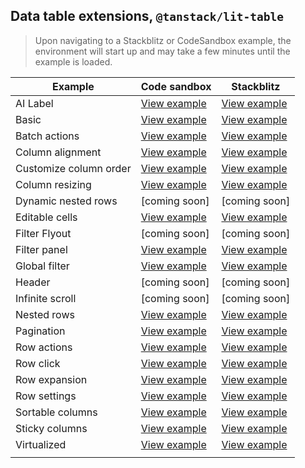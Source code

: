 ## Data table extensions, `@tanstack/lit-table`

> Upon navigating to a Stackblitz or CodeSandbox example, the environment
> will start up and may take a few minutes until the example is loaded.

| Example                | Code sandbox                                                                                                                    | Stackblitz                                                                                                                    |
| ---------------------- | ------------------------------------------------------------------------------------------------------------------------------- | ----------------------------------------------------------------------------------------------------------------------------- |
| AI Label               | [View example](https://codesandbox.io/s/github/carbon-design-system/tanstack-carbon/tree/main/web-components/ai-label)          | [View example](https://stackblitz.com/github/carbon-design-system/tanstack-carbon/tree/main/web-components/ai-label)          |
| Basic                  | [View example](https://codesandbox.io/s/github/carbon-design-system/tanstack-carbon/tree/main/web-components/basic)             | [View example](https://stackblitz.com/github/carbon-design-system/tanstack-carbon/tree/main/web-components/basic)             |
| Batch actions          | [View example](https://codesandbox.io/s/github/carbon-design-system/tanstack-carbon/tree/main/web-components/batch-actions)     | [View example](https://stackblitz.com/github/carbon-design-system/tanstack-carbon/tree/main/web-components/batch-actions)     |
| Column alignment       | [View example](https://codesandbox.io/s/github/carbon-design-system/tanstack-carbon/tree/main/web-components/column-alignment)  | [View example](https://stackblitz.com/github/carbon-design-system/tanstack-carbon/tree/main/web-components/column-alignment)  |
| Customize column order | [View example](https://codesandbox.io/s/github/carbon-design-system/tanstack-carbon/tree/main/web-components/customize-columns) | [View example](https://stackblitz.com/github/carbon-design-system/tanstack-carbon/tree/main/web-components/customize-columns) |
| Column resizing        | [View example](https://codesandbox.io/s/github/carbon-design-system/tanstack-carbon/tree/main/web-components/resizing)          | [View example](https://stackblitz.com/github/carbon-design-system/tanstack-carbon/tree/main/web-components/resizing)          |
| Dynamic nested rows    | [coming soon]                                                                                                                   | [coming soon]                                                                                                                 |
| Editable cells         | [View example](https://codesandbox.io/s/github/carbon-design-system/tanstack-carbon/tree/main/web-components/editable-cells)    | [View example](https://stackblitz.com/github/carbon-design-system/tanstack-carbon/tree/main/web-components/editable-cells)    |
| Filter Flyout          | [coming soon]                                                                                                                   | [coming soon]                                                                                                                 |
| Filter panel           | [View example](https://codesandbox.io/s/github/carbon-design-system/tanstack-carbon/tree/main/web-components/filter-panel)      | [View example](https://stackblitz.com/github/carbon-design-system/tanstack-carbon/tree/main/web-components/filter-panel)      |
| Global filter          | [View example](https://codesandbox.io/s/github/carbon-design-system/tanstack-carbon/tree/main/web-components/global-filter)     | [View example](https://stackblitz.com/github/carbon-design-system/tanstack-carbon/tree/main/web-components/global-filter)     |
| Header                 | [coming soon]                                                                                                                   | [coming soon]                                                                                                                 |
| Infinite scroll        | [coming soon]                                                                                                                   | [coming soon]                                                                                                                 |
| Nested rows            | [View example](https://codesandbox.io/s/github/carbon-design-system/tanstack-carbon/tree/main/web-components/nested-rows)       | [View example](https://stackblitz.com/github/carbon-design-system/tanstack-carbon/tree/main/web-components/nested-rows)       |
| Pagination             | [View example](https://codesandbox.io/s/github/carbon-design-system/tanstack-carbon/tree/main/web-components/pagination)        | [View example](https://stackblitz.com/github/carbon-design-system/tanstack-carbon/tree/main/web-components/pagination)        |
| Row actions            | [View example](https://codesandbox.io/s/github/carbon-design-system/tanstack-carbon/tree/main/web-components/row-actions)       | [View example](https://stackblitz.com/github/carbon-design-system/tanstack-carbon/tree/main/web-components/row-actions)       |
| Row click              | [View example](https://codesandbox.io/p/sandbox/github/carbon-design-system/tanstack-carbon/tree/main/web-components/row-click) | [View example](https://stackblitz.com/github/carbon-design-system/tanstack-carbon/tree/main/web-components/row-click)         |
| Row expansion          | [View example](https://codesandbox.io/s/github/carbon-design-system/tanstack-carbon/tree/main/web-components/row-expansion)     | [View example](https://stackblitz.com/github/carbon-design-system/tanstack-carbon/tree/main/web-components/row-expansion)     |
| Row settings           | [View example](https://codesandbox.io/s/github/carbon-design-system/tanstack-carbon/tree/main/web-components/row-settings)      | [View example](https://stackblitz.com/github/carbon-design-system/tanstack-carbon/tree/main/web-components/row-settings)      |
| Sortable columns       | [View example](https://codesandbox.io/s/github/carbon-design-system/tanstack-carbon/tree/main/web-components/sortable)          | [View example](https://stackblitz.com/github/carbon-design-system/tanstack-carbon/tree/main/web-components/sortable)          |
| Sticky columns         | [View example](https://codesandbox.io/s/github/carbon-design-system/tanstack-carbon/tree/main/web-components/sticky-columns)    | [View example](https://stackblitz.com/github/carbon-design-system/tanstack-carbon/tree/main/web-components/sticky-columns)    |
| Virtualized            | [View example](https://codesandbox.io/s/github/carbon-design-system/tanstack-carbon/tree/main/web-components/virtual)           | [View example](https://stackblitz.com/github/carbon-design-system/tanstack-carbon/tree/main/web-components/virtual)           |
|                        |
